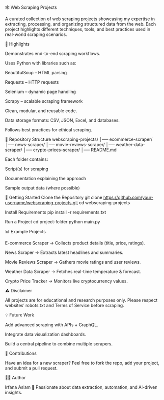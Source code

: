 🕸️ Web Scraping Projects

A curated collection of web scraping projects showcasing my expertise in extracting, processing, and organizing structured data from the web. Each project highlights different techniques, tools, and best practices used in real-world scraping scenarios.

🌟 Highlights

Demonstrates end-to-end scraping workflows.

Uses Python with libraries such as:

BeautifulSoup – HTML parsing

Requests – HTTP requests

Selenium – dynamic page handling

Scrapy – scalable scraping framework

Clean, modular, and reusable code.

Data storage formats: CSV, JSON, Excel, and databases.

Follows best practices for ethical scraping.

📂 Repository Structure
webscraping-projects/
│── ecommerce-scraper/
│── news-scraper/
│── movie-reviews-scraper/
│── weather-data-scraper/
│── crypto-prices-scraper/
│── README.md


Each folder contains:

Script(s) for scraping

Documentation explaining the approach

Sample output data (where possible)

🚀 Getting Started
Clone the Repository
git clone https://github.com/your-username/webscraping-projects.git
cd webscraping-projects

Install Requirements
pip install -r requirements.txt

Run a Project
cd project-folder
python main.py

📊 Example Projects

E-commerce Scraper → Collects product details (title, price, ratings).

News Scraper → Extracts latest headlines and summaries.

Movie Reviews Scraper → Gathers movie ratings and user reviews.

Weather Data Scraper → Fetches real-time temperature & forecast.

Crypto Price Tracker → Monitors live cryptocurrency values.

⚠️ Disclaimer

All projects are for educational and research purposes only. Please respect websites’ robots.txt and Terms of Service before scraping.

💡 Future Work

Add advanced scraping with APIs + GraphQL.

Integrate data visualization dashboards.

Build a central pipeline to combine multiple scrapers.

🤝 Contributions

Have an idea for a new scraper? Feel free to fork the repo, add your project, and submit a pull request.

👩‍💻 Author

Irfana Aslam
📍 Passionate about data extraction, automation, and AI-driven insights.
